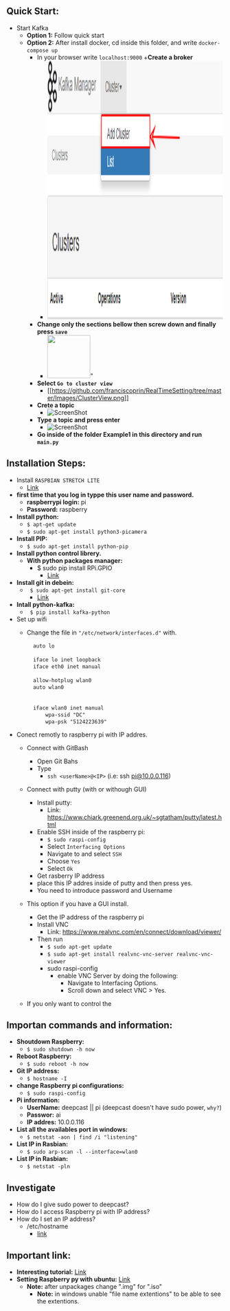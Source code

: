 ## Quick Start:
- Start Kafka
    - **Option 1:** Follow quick start
    - **Option 2:** After install docker, cd inside this folder, and write `docker-compose up`
        + In your browser write `localhost:9000`
        +**Create a broker**
            * <img src="./Images/Cluster.png" width="700 px" height="600 px"/>
        + **Change only the sections bellow then screw down and finally press `save`**
            * <img src="https://github.com/franciscoprin/RealTimeSetting/tree/master/Images/Parameters.png" width="100" height="100"/>" 
        + **Select  `Go to cluster view`**
            * [[https://github.com/franciscoprin/RealTimeSetting/tree/master/Images/ClusterView.png]]
        + **Crete a topic** 
            * ![ScreenShot](https://github.com/franciscoprin/RealTimeSetting/tree/master/Images/Topic.png)
        + **Type a topic and press enter** 
            * ![ScreenShot](https://github.com/franciscoprin/RealTimeSetting/tree/master/Images/SettingTopic.png)
        + **Go inside of the folder Example1 in this directory and run `main.py`**
             
## Installation Steps:
- Install `RASPBIAN STRETCH LITE`
    + [Link](https://www.raspberrypi.org/downloads/raspbian/)
- **first time that you log in typpe this user name and password.**
    + **raspberrypi login:** pi
    + **Password:** raspberry
- **Install python:**
    + `$ apt-get update`
    + `$ sudo apt-get install python3-picamera`
- **Install PIP:**
    + `$ sudo apt-get install python-pip`
- **Install python control librery.**
    + **With python packages manager:**
        * $ sudo pip install RPi.GPIO
            - [Link](https://raspberrypi.stackexchange.com/questions/8220/how-to-correctly-install-the-python-rpi-gpio-library)
- **Install git in debein:**
    + ` $ sudo apt-get install git-core`
         * [Link](https://www.digitalocean.com/community/tutorials/how-to-install-git-on-debian-8)
- **Intall python-kafka:**
    + ` $ pip install kafka-python` 
- Set up wifi
    + Change the file in `"/etc/network/interfaces.d"` with.
            
            auto lo
 
            iface lo inet loopback
            iface eth0 inet manual
    
            allow-hotplug wlan0
            auto wlan0
 
 
            iface wlan0 inet manual
                wpa-ssid "DC"
                wpa-psk "5124223639"

                
- Conect remotly to raspberry pi with IP addres.
    + Connect with GitBash
        * Open Git Bahs
        * Type
            - `ssh <userName>@<IP>` (i.e: ssh pi@10.0.0.116)
    + Connect with putty (with or withough GUI)
        * Install putty:
            - Link: https://www.chiark.greenend.org.uk/~sgtatham/putty/latest.html
        * Enable SSH inside of the raspberry pi:
            - `$ sudo raspi-config`
            - Select `Interfacing Options`
            - Navigate to and select `SSH`
            - Choose `Yes`
            - Select `Ok`
        * Get rasberry IP address
        * place this IP addres inside of putty and then press yes.
        * You need to introduce password and Username 

    + This option if you have a GUI install.
        * Get the IP address of the raspberry pi
        * Install VNC
            - Link: https://www.realvnc.com/en/connect/download/viewer/
        * Then run
            - `$ sudo apt-get update`
            - `$ sudo apt-get install realvnc-vnc-server realvnc-vnc-viewer`
            - sudo raspi-config
                + enable VNC Server by doing the following:
                    * Navigate to Interfacing Options.
                    * Scroll down and select VNC > Yes.
    + If you only want to control the 

## Importan commands and information:
- **Shoutdown Raspberry:**
    + `$ sudo shutdown -h now`
- **Reboot Raspberry:**
    + `$ sudo reboot -h now`
- **Git IP address:**
    + `$ hostname -I`
- **change Raspberry pi configurations:**
    + `$ sudo raspi-config`
- **Pi information:**
    + **UserName:** deepcast || pi  (deepcast doesn't have sudo power, `why?`) 
    + **Passwor:** ai
    + **IP addres:** 10.0.0.116
- **List all the availables port in windows:**
    + `$ netstat -aon | find /i "listening"`
- **List IP in Rasbian:** 
    + `$ sudo arp-scan -l --interface=wlan0`
- **List IP in Rasbian:** 
    + `$ netstat -pln`


## Investigate
- How do I give sudo power to deepcast?
- How do I access Raspberry pi with IP address?
- How do I set an IP address?
    + /etc/hostname
        * [link](https://www.raspberrypi.org/documentation/remote-access/ip-address.md)
## Important link:
- **Interesting tutorial:** [Link](https://learn.sparkfun.com/tutorials/raspberry-gpio)
- **Setting Raspberry py with ubuntu:** [Link](https://developer.ubuntu.com/core/get-started/installation-medias)
    + **Note:** after unpackages change ".img" for ".iso"
        * **Note:** in windows unable "file name extentions" to be able to see the extentions.



